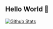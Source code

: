 ## Hello World 👋

[![Github Stats](https://github-readme-stats.vercel.app/api?username=VincentLeighton&show_icons=true&hide=contribs)](https://github-readme-stats.vercel.app/api?username=VincentLeighton&show_icons=true&hide=contribs)
<!--
**VincentLeighton/VincentLeighton** is a ✨ _special_ ✨ repository because its `README.md` (this file) appears on your GitHub profile.

Here are some ideas to get you started:

- 🔭 I’m currently working on ...
- 🌱 I’m currently learning ...
- 👯 I’m looking to collaborate on ...
- 🤔 I’m looking for help with ...
- 💬 Ask me about ...
- 📫 How to reach me: ...
- 😄 Pronouns: ...
- ⚡ Fun fact: ...
-->
